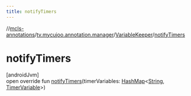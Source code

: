 ```yaml
---
title: notifyTimers
---
```

//[mcls-annotations](../../../index.html)/[tv.mycujoo.annotation.manager](../index.html)/[VariableKeeper](index.html)/[notifyTimers](notify-timers.html)



# notifyTimers



[androidJvm]\
open override fun [notifyTimers](notify-timers.html)(timerVariables: [HashMap](https://kotlinlang.org/api/latest/jvm/stdlib/kotlin.collections/-hash-map/index.html)&lt;[String](https://kotlinlang.org/api/latest/jvm/stdlib/kotlin/-string/index.html), [TimerVariable](../-timer-variable/index.html)&gt;)





